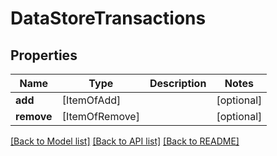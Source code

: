 # DataStoreTransactions

## Properties
Name | Type | Description | Notes
------------ | ------------- | ------------- | -------------
**add** | [ItemOfAdd] |  | [optional] 
**remove** | [ItemOfRemove] |  | [optional] 

[[Back to Model list]](../README.md#documentation-for-models) [[Back to API list]](../README.md#documentation-for-api-endpoints) [[Back to README]](../README.md)


